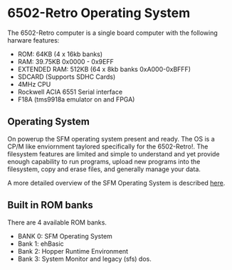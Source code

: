 # 6502-Retro Operating System

The 6502-Retro computer is a single board computer with the following harware features:

- ROM: 64KB (4 x 16kb banks)
- RAM: 39.75KB 0x0000 - 0x9EFF
- EXTENDED RAM: 512KB (64 x 8kb banks 0xA000-0xBFFF)
- SDCARD (Supports SDHC Cards)
- 4MHz CPU
- Rockwell ACIA 6551 Serial interface
- F18A (tms9918a emulator on and FPGA)

## Operating System

On powerup the SFM operating system present and ready.  The OS is a CP/M like
enviornment taylored specifically for the 6502-Retro!.  The filesystem features
are limited and simple to understand and yet provide enough capability to run
programs, upload new programs into the filesystem, copy and erase files, and
generally manage your data.

A more detailed overview of the SFM Operating System is described
[here](./docs/SFM.md).

## Built in ROM banks

There are 4 available ROM banks.

- BANK 0: SFM Operating System
- Bank 1: ehBasic
- Bank 2: Hopper Runtime Environment
- Bank 3: System Monitor and legacy (sfs) dos.
